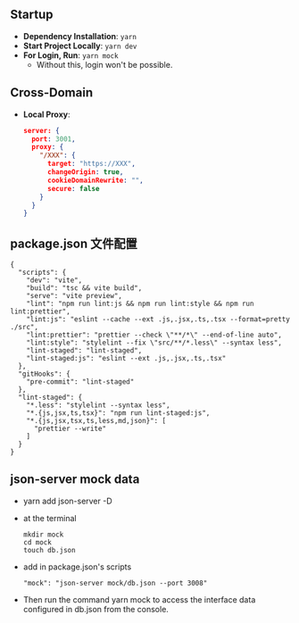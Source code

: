 ## Startup

- **Dependency Installation**: `yarn`
- **Start Project Locally**: `yarn dev`
- **For Login, Run**: `yarn mock`
  - Without this, login won't be possible.

## Cross-Domain

- **Local Proxy**:

  ```json
  server: {
    port: 3001,
    proxy: {
      "/XXX": {
        target: "https://XXX",
        changeOrigin: true,
        cookieDomainRewrite: "",
        secure: false
      }
    }
  }


## package.json 文件配置

```
{
  "scripts": {
    "dev": "vite",
    "build": "tsc && vite build",
    "serve": "vite preview",
    "lint": "npm run lint:js && npm run lint:style && npm run lint:prettier",
    "lint:js": "eslint --cache --ext .js,.jsx,.ts,.tsx --format=pretty ./src",
    "lint:prettier": "prettier --check \"**/*\" --end-of-line auto",
    "lint:style": "stylelint --fix \"src/**/*.less\" --syntax less",
    "lint-staged": "lint-staged",
    "lint-staged:js": "eslint --ext .js,.jsx,.ts,.tsx"
  },
  "gitHooks": {
    "pre-commit": "lint-staged"
  },
  "lint-staged": {
    "*.less": "stylelint --syntax less",
    "*.{js,jsx,ts,tsx}": "npm run lint-staged:js",
    "*.{js,jsx,tsx,ts,less,md,json}": [
      "prettier --write"
    ]
  }
}

```

## json-server mock data

- yarn add json-server -D
- at the terminal
  ```
  mkdir mock
  cd mock
  touch db.json
  ```
- add in  package.json's  scripts

  ```
  "mock": "json-server mock/db.json --port 3008"
  ```

- Then run the command yarn mock to access the interface data configured in db.json from the console.
